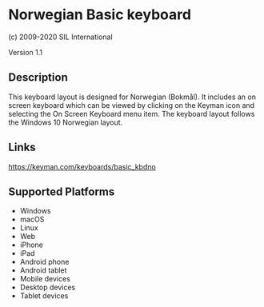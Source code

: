 Norwegian Basic keyboard
==============

(c) 2009-2020 SIL International

Version 1.1

Description
-----------

This keyboard layout is designed for Norwegian (Bokmål).  It includes an on screen keyboard which can be 
viewed by clicking on the Keyman icon and selecting the On Screen Keyboard menu item. The keyboard layout 
follows the Windows 10 Norwegian layout.

Links
-----
https://keyman.com/keyboards/basic_kbdno

Supported Platforms
-------------------
 * Windows
 * macOS
 * Linux
 * Web
 * iPhone
 * iPad
 * Android phone
 * Android tablet
 * Mobile devices
 * Desktop devices
 * Tablet devices

